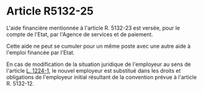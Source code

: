# Article R5132-25

L'aide financière mentionnée à l'article R. 5132-23 est versée, pour le compte de l'Etat, par l'Agence de services et de paiement. 

Cette aide ne peut se cumuler pour un même poste avec une autre aide à l'emploi financée par l'Etat. 

En cas de modification de la situation juridique de l'employeur au sens de l'article [L. 1224-1][1], le nouvel employeur est substitué dans les droits et obligations de l'employeur initial résultant de la convention prévue à l'article R. 5132-12.

 [1]: /affichCodeArticle.do?cidTexte=LEGITEXT000006072050&idArticle=LEGIARTI000006900875&dateTexte=&categorieLien=cid